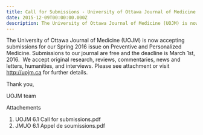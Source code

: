 ```yaml
---
title: Call for Submissions - University of Ottawa Journal of Medicine
date: 2015-12-09T00:00:00.000Z
description: The University of Ottawa Journal of Medicine (UOJM) is now accepting submissions for our Spring 2016 issue on Preventive and Personalized Medicine.
---
```



The University of Ottawa Journal of Medicine (UOJM) is now accepting submissions for our Spring 2016 issue on Preventive and Personalized Medicine. Submissions to our journal are free and the deadline is March 1st, 2016. &nbsp;We accept original research, reviews, commentaries, news and letters, humanities, and interviews. Please see attachment or visit http://uojm.ca for further details.

Thank you,

UOJM team

Attachements

1. UOJM 6.1 Call for submissions.pdf
2. JMUO 6.1 Appel de soumissions.pdf&nbsp;